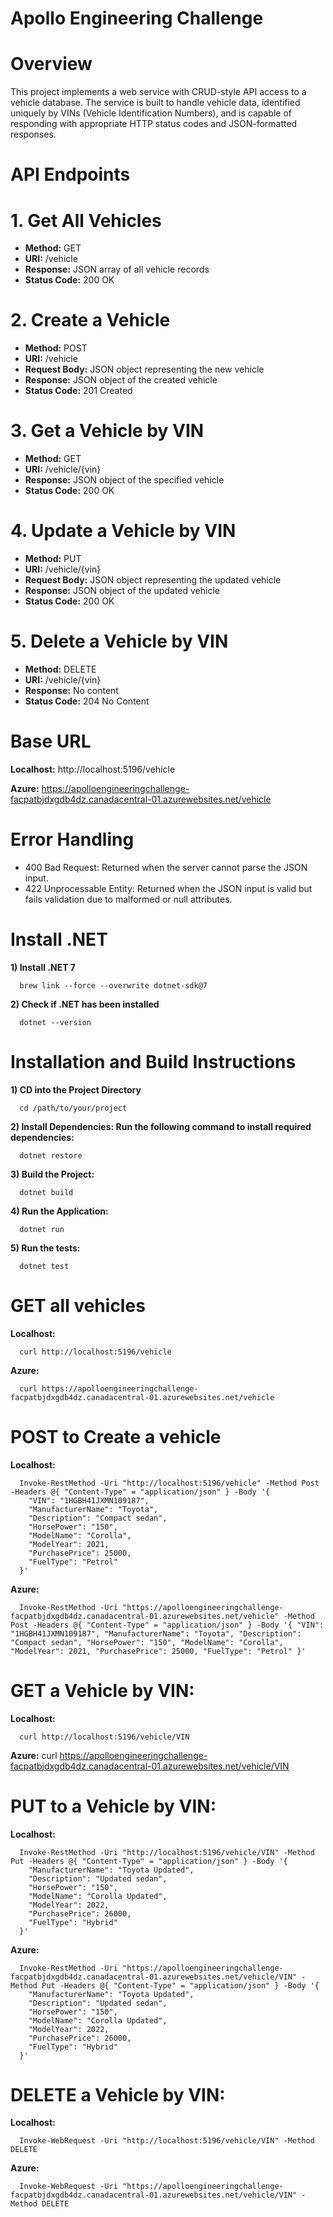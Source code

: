 # Apollo Engineering Challenge


# Overview
This project implements a web service with CRUD-style API access to a vehicle database. The service is built to handle vehicle data, identified uniquely by VINs (Vehicle Identification Numbers), and is capable of responding with appropriate HTTP status codes and JSON-formatted responses.

# API Endpoints


# 1. Get All Vehicles
* **Method:** GET
* **URI:** /vehicle
* **Response:** JSON array of all vehicle records
* **Status Code:** 200 OK
# 2. Create a Vehicle
* **Method:** POST
* **URI:** /vehicle
* **Request Body:** JSON object representing the new vehicle
* **Response:** JSON object of the created vehicle
* **Status Code:** 201 Created
# 3. Get a Vehicle by VIN
* **Method:** GET
* **URI:** /vehicle/{vin}
* **Response:** JSON object of the specified vehicle
* **Status Code:** 200 OK
# 4. Update a Vehicle by VIN
* **Method:** PUT
* **URI:** /vehicle/{vin}
* **Request Body:** JSON object representing the updated vehicle
* **Response:** JSON object of the updated vehicle
* **Status Code:** 200 OK
# 5. Delete a Vehicle by VIN
* **Method:** DELETE
* **URI:** /vehicle/{vin}
* **Response:** No content
* **Status Code:** 204 No Content

# Base URL
**Localhost:** http://localhost:5196/vehicle

**Azure:** https://apolloengineeringchallenge-facpatbjdxgdb4dz.canadacentral-01.azurewebsites.net/vehicle







# Error Handling
* 400 Bad Request: Returned when the server cannot parse the JSON input.
* 422 Unprocessable Entity: Returned when the JSON input is valid but fails validation due to malformed or null attributes.

# Install .NET
**1) Install .NET 7**
      
      brew link --force --overwrite dotnet-sdk@7

**2) Check if .NET has been installed**     

      dotnet --version

# Installation and Build Instructions
**1) CD into the Project Directory**
      
      cd /path/to/your/project
      
**2) Install Dependencies: Run the following command to install required dependencies:**
      
      dotnet restore

**3) Build the Project:**
      
      dotnet build

**4) Run the Application:**
      
      dotnet run

**5) Run the tests:**
      
      dotnet test


# GET all vehicles
**Localhost:** 

      curl http://localhost:5196/vehicle

**Azure:** 

      curl https://apolloengineeringchallenge-facpatbjdxgdb4dz.canadacentral-01.azurewebsites.net/vehicle

# POST to Create a vehicle
**Localhost:** 

      Invoke-RestMethod -Uri "http://localhost:5196/vehicle" -Method Post -Headers @{ "Content-Type" = "application/json" } -Body '{
        "VIN": "1HGBH41JXMN109187",
        "ManufacturerName": "Toyota",
        "Description": "Compact sedan",
        "HorsePower": "150",
        "ModelName": "Corolla",
        "ModelYear": 2021,
        "PurchasePrice": 25000,
        "FuelType": "Petrol"
      }'


**Azure:** 

      Invoke-RestMethod -Uri "https://apolloengineeringchallenge-facpatbjdxgdb4dz.canadacentral-01.azurewebsites.net/vehicle" -Method Post -Headers @{ "Content-Type" = "application/json" } -Body '{ "VIN": "1HGBH41JXMN109187", "ManufacturerName": "Toyota", "Description": "Compact sedan", "HorsePower": "150", "ModelName": "Corolla", "ModelYear": 2021, "PurchasePrice": 25000, "FuelType": "Petrol" }'

# GET a Vehicle by VIN:

**Localhost:** 

      curl http://localhost:5196/vehicle/VIN

**Azure:** 
      curl https://apolloengineeringchallenge-facpatbjdxgdb4dz.canadacentral-01.azurewebsites.net/vehicle/VIN


# PUT to a Vehicle by VIN:

**Localhost:** 

      Invoke-RestMethod -Uri "http://localhost:5196/vehicle/VIN" -Method Put -Headers @{ "Content-Type" = "application/json" } -Body '{
        "ManufacturerName": "Toyota Updated",
        "Description": "Updated sedan",
        "HorsePower": "150",
        "ModelName": "Corolla Updated",
        "ModelYear": 2022,
        "PurchasePrice": 26000,
        "FuelType": "Hybrid"
      }'



**Azure:** 

      Invoke-RestMethod -Uri "https://apolloengineeringchallenge-facpatbjdxgdb4dz.canadacentral-01.azurewebsites.net/vehicle/VIN" -Method Put -Headers @{ "Content-Type" = "application/json" } -Body '{
        "ManufacturerName": "Toyota Updated",
        "Description": "Updated sedan",
        "HorsePower": "150",
        "ModelName": "Corolla Updated",
        "ModelYear": 2022,
        "PurchasePrice": 26000,
        "FuelType": "Hybrid"
      }'



# DELETE a Vehicle by VIN:

**Localhost:** 

      Invoke-WebRequest -Uri "http://localhost:5196/vehicle/VIN" -Method DELETE

**Azure:** 
      
      Invoke-WebRequest -Uri "https://apolloengineeringchallenge-facpatbjdxgdb4dz.canadacentral-01.azurewebsites.net/vehicle/VIN" -Method DELETE


